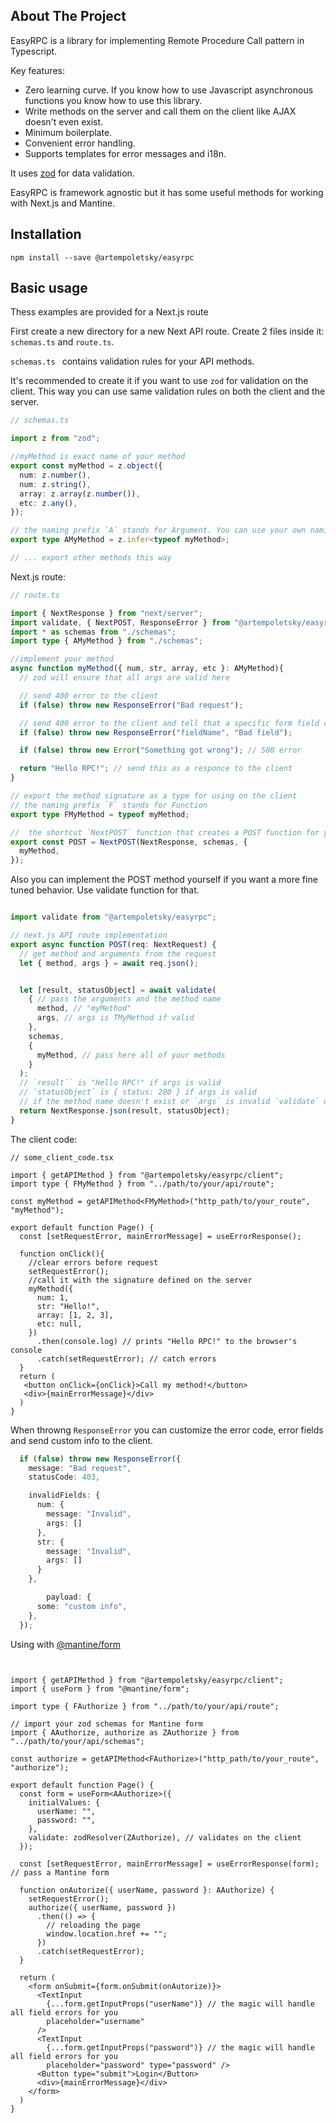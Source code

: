 
## About The Project

EasyRPC is a library for implementing Remote Procedure Call pattern in Typescript. 

Key features: 

- Zero learning curve. If you know how to use Javascript asynchronous functions you know how to use this library.
- Write methods on the server and call them on the client like AJAX doesn't even exist. 
- Minimum boilerplate.  
- Convenient error handling.
- Supports templates for error messages and i18n.


It uses [zod](https://github.com/colinhacks/zod) for data validation.

EasyRPC is framework agnostic but it has some useful methods for working with Next.js and Mantine.

## Installation

```console
npm install --save @artempoletsky/easyrpc
```

## Basic usage

Thess examples are provided for a Next.js route

First create a new directory for a new Next API route. Create 2 files inside it: `schemas.ts` and `route.ts`.

`schemas.ts ` contains validation rules for your API methods. 

It's recommended to create it if you want to use `zod` for validation on the client. This way you can use same validation rules on both the client and the server.
```typescript
// schemas.ts

import z from "zod";

//myMethod is exact name of your method
export const myMethod = z.object({
  num: z.number(),
  num: z.string(),
  array: z.array(z.number()),
  etc: z.any(),
});

// the naming prefix `A` stands for Argument. You can use your own naming conventions.
export type AMyMethod = z.infer<typeof myMethod>;

// ... export other methods this way
```

Next.js route:
```typescript
// route.ts

import { NextResponse } from "next/server";
import validate, { NextPOST, ResponseError } from "@artempoletsky/easyrpc";
import * as schemas from "./schemas";
import type { AMyMethod } from "./schemas";

//implement your method 
async function myMethod({ num, str, array, etc }: AMyMethod){
  // zod will ensure that all args are valid here

  // send 400 error to the client
  if (false) throw new ResponseError("Bad request");

  // send 400 error to the client and tell that a specific form field caused it
  if (false) throw new ResponseError("fieldName", "Bad field");

  if (false) throw new Error("Something got wrong"); // 500 error

  return "Hello RPC!"; // send this as a responce to the client
}

// export the method signature as a type for using on the client
// the naming prefix `F` stands for Function
export type FMyMethod = typeof myMethod;

//  the shortcut `NextPOST` function that creates a POST function for you
export const POST = NextPOST(NextResponse, schemas, {
  myMethod,
});
```

Also you can implement the POST method yourself if you want a more fine tuned behavior. Use validate function for that.

```typescript

import validate from "@artempoletsky/easyrpc";

// next.js API route implementation
export async function POST(req: NextRequest) {
  // get method and arguments from the request
  let { method, args } = await req.json();


  let [result, statusObject] = await validate(
    { // pass the arguments and the method name
      method, // "myMethod"
      args, // args is TMyMethod if valid
    },
    schemas,
    {
      myMethod, // pass here all of your methods 
    }
  );
  // `result`` is "Hello RPC!" if args is valid
  // `statusObject` is { status: 200 } if args is valid
  // if the method name doesn't exist or `args` is invalid `validate` will return 400 and the error message
  return NextResponse.json(result, statusObject);
}
```

The client code:
```tsx
// some_client_code.tsx

import { getAPIMethod } from "@artempoletsky/easyrpc/client";
import type { FMyMethod } from "../path/to/your/api/route";

const myMethod = getAPIMethod<FMyMethod>("http_path/to/your_route", "myMethod");

export default function Page() {
  const [setRequestError, mainErrorMessage] = useErrorResponse();

  function onClick(){
    //clear errors before request
    setRequestError();
    //call it with the signature defined on the server
    myMethod({
      num: 1,
      str: "Hello!",
      array: [1, 2, 3],
      etc: null,
    })
      .then(console.log) // prints "Hello RPC!" to the browser's console
      .catch(setRequestError); // catch errors
  }
  return (
   <button onClick={onClick}>Call my method!</button>
   <div>{mainErrorMessage}</div>
  )
}
```

When throwng `ResponseError` you can customize the error code, error fields and send custom info to the client.
```typescript
  if (false) throw new ResponseError({
    message: "Bad request",
    statusCode: 403,

    invalidFields: {
      num: {
        message: "Invalid",
        args: []
      },
      str: {
        message: "Invalid",
        args: []
      }
    },

        payload: {
      some: "custom info",
    },
  });
```


Using with [@mantine/form](https://mantine.dev/form/use-form/)


```tsx


import { getAPIMethod } from "@artempoletsky/easyrpc/client";
import { useForm } from "@mantine/form";

import type { FAuthorize } from "../path/to/your/api/route";

// import your zod schemas for Mantine form
import { AAuthorize, authorize as ZAuthorize } from "../path/to/your/api/schemas";

const authorize = getAPIMethod<FAuthorize>("http_path/to/your_route", "authorize");

export default function Page() {
  const form = useForm<AAuthorize>({
    initialValues: {
      userName: "",
      password: "",
    },
    validate: zodResolver(ZAuthorize), // validates on the client
  });

  const [setRequestError, mainErrorMessage] = useErrorResponse(form); // pass a Mantine form

  function onAutorize({ userName, password }: AAuthorize) {
    setRequestError();
    authorize({ userName, password })
      .then(() => {
        // reloading the page
        window.location.href += "";
      })
      .catch(setRequestError);
  }
  
  return (
    <form onSubmit={form.onSubmit(onAutorize)}>
      <TextInput
        {...form.getInputProps("userName")} // the magic will handle all field errors for you
        placeholder="username"
      />
      <TextInput
        {...form.getInputProps("password")} // the magic will handle all field errors for you
        placeholder="password" type="password" />
      <Button type="submit">Login</Button>
      <div>{mainErrorMessage}</div>
    </form>
  )
}
```

